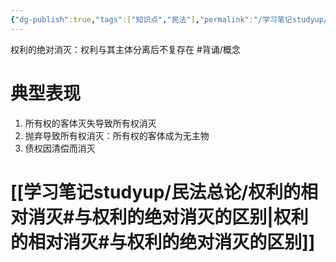 ```yaml
---
{"dg-publish":true,"tags":["知识点","民法"],"permalink":"/学习笔记studyup/民法总论/权利的绝对消灭/","dgPassFrontmatter":true,"created":"2024-07-14T11:54:52.182+08:00","updated":"2024-11-14T23:23:55.497+08:00"}
---
```


权利的绝对消灭：权利与其主体分离后不复存在 #背诵/概念 
# 典型表现 
1. 所有权的客体灭失导致所有权消灭
2. 抛弃导致所有权消灭：所有权的客体成为无主物
3. 债权因清偿而消灭
# [[学习笔记studyup/民法总论/权利的相对消灭#与权利的绝对消灭的区别\|权利的相对消灭#与权利的绝对消灭的区别]]